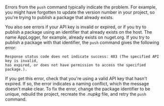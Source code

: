 Errors from the `push` command typically indicate the problem. For example, you might have forgotten to update the version number in your project, so you're trying to publish a package that already exists.

You also see errors if your API key is invalid or expired, or if you try to publish a package using an identifier that already exists on the host. The name AppLogger, for example, already exists on nuget.org. If you try to publish a package with that identifier, the `push` command gives the following error:

```output
Response status code does not indicate success: 403 (The specified API key is invalid,
has expired, or does not have permission to access the specified package.).
```

If you get this error, check that you're using a valid API key that hasn't expired. If so, the error indicates a naming conflict, which the message doesn't make clear. To fix the error, change the package identifier to be unique, rebuild the project, recreate the *.nupkg* file, and retry the `push` command.
